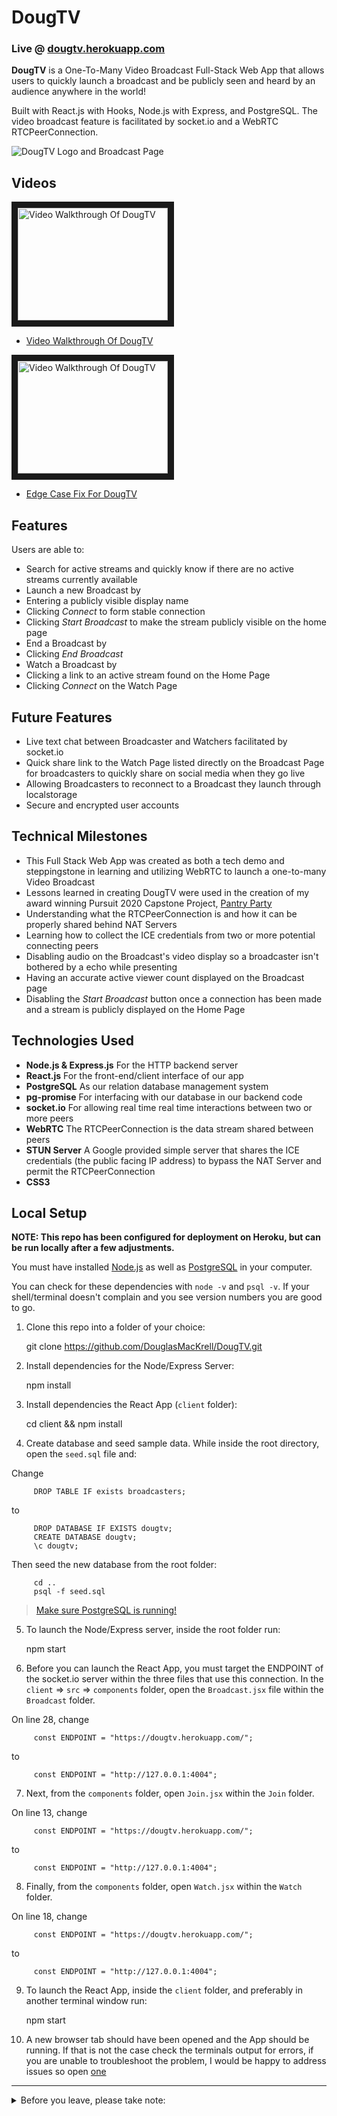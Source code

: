 # DougTV

### Live @ [dougtv.herokuapp.com](https://dougtv.herokuapp.com/)

**DougTV** is a One-To-Many Video Broadcast Full-Stack Web App that allows users to quickly launch a broadcast and be publicly seen and heard by an audience anywhere in the world!

Built with React.js with Hooks, Node.js with Express, and PostgreSQL. The video broadcast feature is facilitated by socket.io and a WebRTC RTCPeerConnection.

![DougTV Logo and Broadcast Page](https://dougtv.herokuapp.com/static/media/DougTV-Social.82bcc0c1.png)

## Videos

<a href="http://www.youtube.com/watch?feature=player_embedded&v=MhrdFbG6gCU" target="_blank"><img src="http://img.youtube.com/vi/MhrdFbG6gCU/0.jpg" 
alt="Video Walkthrough Of DougTV" width="240" height="180" border="10" /></a>

- [Video Walkthrough Of DougTV](https://youtu.be/MhrdFbG6gCU)

<a href="http://www.youtube.com/watch?feature=player_embedded&v=fTE690MjbcA" target="_blank"><img src="http://img.youtube.com/vi/fTE690MjbcA/0.jpg" 
alt="Video Walkthrough Of DougTV" width="240" height="180" border="10" /></a>

- [Edge Case Fix For DougTV](https://youtu.be/fTE690MjbcA)

## Features

Users are able to:

- Search for active streams and quickly know if there are no active streams currently available
- Launch a new Broadcast by
- Entering a publicly visible display name
- Clicking _Connect_ to form stable connection
- Clicking _Start Broadcast_ to make the stream publicly visible on the home page
- End a Broadcast by
- Clicking _End Broadcast_
- Watch a Broadcast by
- Clicking a link to an active stream found on the Home Page
- Clicking _Connect_ on the Watch Page

## Future Features

- Live text chat between Broadcaster and Watchers facilitated by socket.io
- Quick share link to the Watch Page listed directly on the Broadcast Page for broadcasters to quickly share on social media when they go live
- Allowing Broadcasters to reconnect to a Broadcast they launch through localstorage
- Secure and encrypted user accounts

## Technical Milestones

- This Full Stack Web App was created as both a tech demo and steppingstone in learning and utilizing WebRTC to launch a one-to-many Video Broadcast
- Lessons learned in creating DougTV were used in the creation of my award winning Pursuit 2020 Capstone Project, [Pantry Party](https://www.pantry-party.com/)
- Understanding what the RTCPeerConnection is and how it can be properly shared behind NAT Servers
- Learning how to collect the ICE credentials from two or more potential connecting peers
- Disabling audio on the Broadcast's video display so a broadcaster isn't bothered by a echo while presenting
- Having an accurate active viewer count displayed on the Broadcast page
- Disabling the _Start Broadcast_ button once a connection has been made and a stream is publicly displayed on the Home Page

## Technologies Used

- **Node.js & Express.js** For the HTTP backend server
- **React.js** For the front-end/client interface of our app
- **PostgreSQL** As our relation database management system
- **pg-promise** For interfacing with our database in our backend code
- **socket.io** For allowing real time real time interactions between two or more peers
- **WebRTC** The RTCPeerConnection is the data stream shared between peers
- **STUN Server** A Google provided simple server that shares the ICE credentials (the public facing IP address) to bypass the NAT Server and permit the RTCPeerConnection
- **CSS3**

## Local Setup

**NOTE: This repo has been configured for deployment on Heroku, but can be run locally after a few adjustments.**

You must have installed [Node.js](https://nodejs.org) as well as [PostgreSQL](https://www.postgresql.org/) in your computer.

You can check for these dependencies with `node -v` and `psql -v`. If your shell/terminal doesn't complain and you see version numbers you are good to go.

1. Clone this repo into a folder of your choice:

   git clone https://github.com/DouglasMacKrell/DougTV.git

2. Install dependencies for the Node/Express Server:

   npm install

3. Install dependencies the React App (`client` folder):

   cd client && npm install

4. Create database and seed sample data. While inside the root directory, open the `seed.sql` file and:

Change

         DROP TABLE IF exists broadcasters;

to

         DROP DATABASE IF EXISTS dougtv;
         CREATE DATABASE dougtv;
         \c dougtv;

Then seed the new database from the root folder:

         cd ..
         psql -f seed.sql

> [Make sure PostgreSQL is running!](https://www.google.com/search?q=make+sure+postgres+is+running&oq=make+sure+postf&aqs=chrome.1.69i57j0l5.5280j1j7&client=ubuntu&sourceid=chrome&ie=UTF-8)

5. To launch the Node/Express server, inside the root folder run:

   npm start

6. Before you can launch the React App, you must target the ENDPOINT of the socket.io server within the three files that use this connection. In the `client` => `src` => `components` folder, open the `Broadcast.jsx` file within the `Broadcast` folder.

On line 28, change

         const ENDPOINT = "https://dougtv.herokuapp.com/";

to

         const ENDPOINT = "http://127.0.0.1:4004";

7. Next, from the `components` folder, open `Join.jsx` within the `Join` folder.

On line 13, change

         const ENDPOINT = "https://dougtv.herokuapp.com/";

to

         const ENDPOINT = "http://127.0.0.1:4004";

8. Finally, from the `components` folder, open `Watch.jsx` within the `Watch` folder.

On line 18, change

         const ENDPOINT = "https://dougtv.herokuapp.com/";

to

         const ENDPOINT = "http://127.0.0.1:4004";

9. To launch the React App, inside the `client` folder, and preferably in another terminal window run:

   npm start

10. A new browser tab should have been opened and the App should be running. If that is not the case check the terminals output for errors, if you are unable to troubleshoot the problem, I would be happy to address issues so open [one](/issues)

---

<details>
    <summary>
        Before you leave, please take note:
    </summary>

You're the best! Thank you for visiting!

Please give this project a star and be sure to check out my [YouTube Channel](https://youtube.com/BigMacKrell)!

</details>
